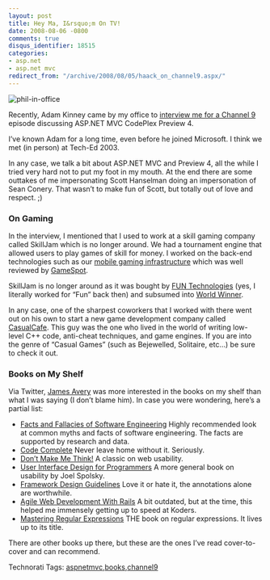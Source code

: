 ```yaml
---
layout: post
title: Hey Ma, I&rsquo;m On TV!
date: 2008-08-06 -0800
comments: true
disqus_identifier: 18515
categories:
- asp.net
- asp.net mvc
redirect_from: "/archive/2008/08/05/haack_on_channel9.aspx/"
---
```


![phil-in-office](http://haacked.com/images/haacked_com/WindowsLiveWriter/HeyMaImOnTV_8D16/phil-in-office_3.jpg "phil-in-office")

Recently, Adam Kinney came by my office to [interview me for a Channel
9](http://channel9.msdn.com/shows/Continuum/MVCPreview4/ "MVC Preview 4")
episode discussing ASP.NET MVC CodePlex Preview 4.

I’ve known Adam for a long time, even before he joined Microsoft. I
think we met (in person) at Tech-Ed 2003.

In any case, we talk a bit about ASP.NET MVC and Preview 4, all the
while I tried very hard not to put my foot in my mouth. At the end there
are some outtakes of me impersonating Scott Hanselman doing an
impersonation of Sean Conery. That wasn’t to make fun of Scott, but
totally out of love and respect. ;)

### On Gaming

In the interview, I mentioned that I used to work at a skill gaming
company called SkillJam which is no longer around. We had a tournament
engine that allowed users to play games of skill for money. I worked on
the back-end technologies such as our [mobile gaming
infrastructure](http://haacked.com/archive/2005/06/08/mobile-phone-gaming.aspx "Mobile Phone Gaming")
which was well reviewed by
[GameSpot](http://haacked.com/archive/2005/09/06/great-review-on-gamespot.aspx "GameSpot Review").

SkillJam is no longer around as it was bought by [FUN
Technologies](http://www.funtechnologies.com/ "Fun Technologies") (yes,
I literally worked for “Fun” back then) and subsumed into [World
Winner](http://www.worldwinner.com/ "World Winner").

In any case, one of the sharpest coworkers that I worked with there went
out on his own to start a new game development company called
[CasualCafe](http://apps.facebook.com/casualcafe/ "Casual Cafe"). This
guy was the one who lived in the world of writing low-level C++ code,
anti-cheat techniques, and game engines. If you are into the genre of
“Casual Games” (such as Bejewelled, Solitaire, etc…) be sure to check it
out.

### Books on My Shelf

Via Twitter, [James Avery](http://infozerk.com/ "James Avery") was more
interested in the books on my shelf than what I was saying (I don’t
blame him). In case you were wondering, here’s a partial list:

-   [Facts and Fallacies of Software
    Engineering](http://www.amazon.com/gp/product/0321117425?ie=UTF8&tag=youvebeenhaac-20&linkCode=as2&camp=1789&creative=9325&creativeASIN=0321117425 "Facts and Fallacies")
    Highly recommended look at common myths and facts of software
    engineering. The facts are supported by research and data.
-   [Code
    Complete](http://www.amazon.com/gp/product/0735619670?ie=UTF8&tag=youvebeenhaac-20&linkCode=as2&camp=1789&creative=9325&creativeASIN=0735619670 "Code Complete 2nd Edition")
    Never leave home without it. Seriously.
-   [Don’t Make Me
    Think!](http://www.amazon.com/gp/product/0321344758?ie=UTF8&tag=youvebeenhaac-20&linkCode=as2&camp=1789&creative=9325&creativeASIN=0321344758 "Don't Make Me Think")
    A classic on web usability.
-   [User Interface Design for
    Programmers](http://www.amazon.com/gp/product/1893115941?ie=UTF8&tag=youvebeenhaac-20&linkCode=as2&camp=1789&creative=9325&creativeASIN=1893115941 "UI for Programmers")
    A more general book on usability by Joel Spolsky.
-   [Framework Design
    Guidelines](http://www.amazon.com/gp/product/0321246756?ie=UTF8&tag=youvebeenhaac-20&linkCode=as2&camp=1789&creative=9325&creativeASIN=0321246756 "FDG")
    Love it or hate it, the annotations alone are worthwhile.
-   [Agile Web Development With
    Rails](http://www.amazon.com/gp/product/0977616630?ie=UTF8&tag=youvebeenhaac-20&linkCode=as2&camp=1789&creative=9325&creativeASIN=0977616630 "Agile Web Development With Rails")
    A bit outdated, but at the time, this helped me immensely getting up
    to speed at Koders.
-   [Mastering Regular
    Expressions](http://www.amazon.com/gp/product/0596528124?ie=UTF8&tag=youvebeenhaac-20&linkCode=as2&camp=1789&creative=9325&creativeASIN=0596528124 "Mastering Regular Expressions")
    THE book on regular expressions. It lives up to its title.

There are other books up there, but these are the ones I’ve read
cover-to-cover and can recommend.

Technorati Tags:
[aspnetmvc](http://technorati.com/tags/aspnetmvc),[books](http://technorati.com/tags/books),[channel9](http://technorati.com/tags/channel9)

